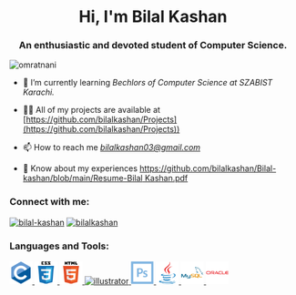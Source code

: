 <h1 align="center">Hi, I'm Bilal Kashan</h1>
<h3 align="center">An enthusiastic and devoted student of Computer Science.</h3>
<p align="left"> <img src="https://komarev.com/ghpvc/?username=omratnani&label=Profile%20views&color=0e75b6&style=flat" alt="omratnani" /> </p>

- 🌱 I’m currently learning *Bechlors of Computer Science at SZABIST Karachi.*

- 👨‍💻 All of my projects are available at [https://github.com/bilalkashan/Projects](https://github.com/bilalkashan/Projects))

- 📫 How to reach me *bilalkashan03@gmail.com*

- 📄 Know about my experiences [https://github.com/bilalkashan/Bilal-kashan/blob/main/Resume-Bilal Kashan.pdf](https://github.com/bilalkashan/bilalKashan/blob/main/Resume-Bilal%20Kashan.pdf)

<h3 align="left">Connect with me:</h3>
<p align="left">
<a href="https://www.linkedin.com/in/bilal-kashan24/" target="blank"><img align="center" src="https://raw.githubusercontent.com/rahuldkjain/github-profile-readme-generator/master/src/images/icons/Social/linked-in-alt.svg" alt="bilal-kashan" height="30" width="40" /></a>
<a href="https://kaggle.com/bilalkashan" target="blank"><img align="center" src="https://raw.githubusercontent.com/rahuldkjain/github-profile-readme-generator/master/src/images/icons/Social/kaggle.svg" alt="bilalkashan" height="30" width="40" /></a>
</p>

<h3 align="left">Languages and Tools:</h3>
<p align="left"> <a href="https://www.cprogramming.com/" target="_blank" rel="noreferrer">
<img src="https://raw.githubusercontent.com/devicons/devicon/master/icons/c/c-original.svg" alt="c" width="40" height="40"/> </a>  
<a href="https://www.w3schools.com/css/" target="_blank" rel="noreferrer"> 
<img src="https://raw.githubusercontent.com/devicons/devicon/master/icons/css3/css3-original-wordmark.svg" alt="css3" width="40" height="40"/> </a> 
<a href="https://www.w3.org/html/" target="_blank" rel="noreferrer"> 
<img src="https://raw.githubusercontent.com/devicons/devicon/master/icons/html5/html5-original-wordmark.svg" alt="html5" width="40" height="40"/> </a> 
<a href="https://www.adobe.com/in/products/illustrator.html" target="_blank" rel="noreferrer"> 
<img src="https://www.vectorlogo.zone/logos/adobe_illustrator/adobe_illustrator-icon.svg" alt="illustrator" width="40" height="40"/> </a> 
<a href="https://www.photoshop.com/en" target="_blank" rel="noreferrer"> 
<img src="https://raw.githubusercontent.com/devicons/devicon/master/icons/photoshop/photoshop-line.svg" alt="photoshop" width="40" height="40"/> </a> 
<a href="https://www.java.com" target="_blank" rel="noreferrer"> 
<img src="https://raw.githubusercontent.com/devicons/devicon/master/icons/java/java-original.svg" alt="java" width="40" height="40"/> </a> 
<a href="https://www.mysql.com/" target="_blank" rel="noreferrer"> 
<img src="https://raw.githubusercontent.com/devicons/devicon/master/icons/mysql/mysql-original-wordmark.svg" alt="mysql" width="40" height="40"/> </a> 
<a href="https://www.oracle.com/" target="_blank" rel="noreferrer"> 
<img src="https://raw.githubusercontent.com/devicons/devicon/master/icons/oracle/oracle-original.svg" alt="oracle" width="40" height="40"/> </a> 
 
</p>
